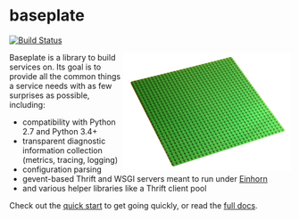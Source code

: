 # baseplate

[![Build Status](https://travis-ci.org/reddit/baseplate.svg?branch=master)](https://travis-ci.org/reddit/baseplate)

<img src="docs/images/baseplate.png" alt="A LEGO baseplate." width="300px" align="right">

Baseplate is a library to build services on. Its goal is to provide all the
common things a service needs with as few surprises as possible, including:

* compatibility with Python 2.7 and Python 3.4+
* transparent diagnostic information collection (metrics, tracing, logging)
* configuration parsing
* gevent-based Thrift and WSGI servers meant to run under [Einhorn]
* and various helper libraries like a Thrift client pool

Check out the [quick start] to get going quickly, or read the [full docs].

[quick start]: http://reddit.github.io/baseplate/quickstart.html
[full docs]: http://reddit.github.io/baseplate/index.html
[Einhorn]: https://github.com/stripe/einhorn

